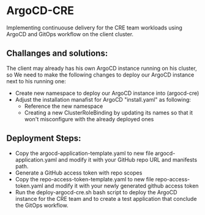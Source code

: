 # ArgoCD-CRE

Implementing continuouse delivery for the CRE team workloads using ArgoCD and GitOps workflow on the client cluster.

## Challanges and solutions:
The client may already has his own ArgoCD instance running on his cluster, so We need to make the following changes to deploy our ArgoCD instance next to his running one:

* Create new namespace to deploy our ArgoCD instance into (argocd-cre)
* Adjust the installation manafist for ArgoCD "install.yaml" as following:
	* Reference the new namespace
	* Creating a new ClusterRoleBinding by updating its names so that it won't misconfigure with the already deployed ones

## Deployment Steps:

* Copy the argocd-application-template.yaml to new file argocd-application.yaml and modify it with your GitHub repo URL and manifests path.
* Generate a GitHub access token with repo scopes
* Copy the repo-access-token-template.yaml to new file repo-access-token.yaml and modify it with your newly generated github access token
* Run the deploy-argocd-cre.sh bash script to deploy the ArgoCD instance for the CRE team and to create a test application that conclude the GitOps workflow.

